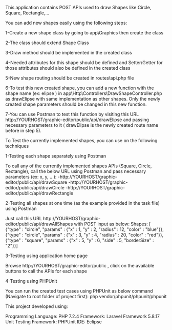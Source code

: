 This application contains POST APIs used to draw Shapes like Circle, Square, Rectangle,...

You can add new shapes easily using the following steps:

1-Create a new shape class by going to app\Graphics then create the class

2-The class should extend Shape Class

3-Draw method should be implemented in the created class

4-Needed attributes for this shape should be defined and Setter/Getter for those attributes should also be defined in the created class

5-New shape routing should be created in routes\api.php file

6-To test this new created shape, you can add a new function with the shape name (ex: elipse ) in app\Http\Controllers\DrawShapeController.php as drawElipse with same implementation as other shapes. Only the newly created shape parameters should be changed in this new function.

7-You can use Postman to test this function by visiting this URL http://YOURHOST/graphic-editor/public/api/drawElipse and passing necessary parameters to it ( drawElipse is the newly created route name before in step 5).

To Test the currently implemented shapes, you can use on the following techniques

1-Testing each shape separately using Postman

To call any of the currently implemented shapes APIs (Square, Circle, Rectangle), call the below URL using Postman and pass necessary parameters (ex: x, y, ...):
-http://YOURHOST/graphic-editor/public/api/drawSquare
-http://YOURHOST/graphic-editor/public/api/drawCircle
-http://YOURHOST/graphic-editor/public/api/drawRectangle

2-Testing all shapes at one time (as the example provided in the task file) using Postman

Just call this URL http://YOURHOST/graphic-editor/public/api/drawAllShapes  with POST input  as below:
Shapes: [
{"type" : "circle", "params" : {"x" : 1, "y" : 2, "radius" : 12, "color" : "blue"}},
{"type" : "circle", "params" : {"x" : 3, "y" : 4, "radius" : 20, "color" : "red"}},
{"type" : "square", "params" : {"x" : 5, "y" : 6, "side" : 5, "borderSize" : "2"}}] 

3-Testing using application home page

Browse http://YOURHOST/graphic-editor/public , click on the available buttons to call the APIs for each shape

4-Testing using PHPUnit

You can run the created test cases using PHPUnit as below command (Navigate to root folder of project first):
php vendor/phpunit/phpunit/phpunit



This project developed using:

Programming Language: PHP 7.2.4
Framework: Laravel Framework 5.8.17
Unit Testing Framework: PHPUnit
IDE: Eclipse
